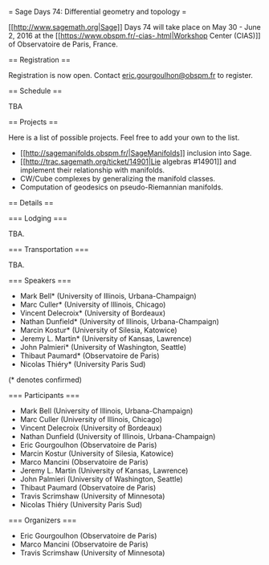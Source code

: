 = Sage Days 74: Differential geometry and topology =

[[http://www.sagemath.org|Sage]] Days 74 will take place on May 30 - June 2, 2016 at the [[https://www.obspm.fr/-cias-.html|Workshop Center (CIAS)]] of Observatoire de Paris, France.

== Registration ==

Registration is now open. Contact eric.gourgoulhon@obspm.fr to register.

== Schedule ==

TBA

== Projects ==

Here is a list of possible projects. Feel free to add your own to the list.

 * [[http://sagemanifolds.obspm.fr/|SageManifolds]] inclusion into Sage.
 * [[http://trac.sagemath.org/ticket/14901|Lie algebras #14901]] and implement their relationship with manifolds.
 * CW/Cube complexes by generalizing the manifold classes.
 * Computation of geodesics on pseudo-Riemannian manifolds. 

== Details ==

=== Lodging ===

TBA.

=== Transportation ===

TBA.

=== Speakers ===

 * Mark Bell* (University of Illinois, Urbana-Champaign)
 * Marc Culler* (University of Illinois, Chicago)
 * Vincent Delecroix* (University of Bordeaux)
 * Nathan Dunfield* (University of Illinois, Urbana-Champaign)
 * Marcin Kostur* (University of Silesia, Katowice)
 * Jeremy L. Martin* (University of Kansas, Lawrence)
 * John Palmieri* (University of Washington, Seattle)
 * Thibaut Paumard* (Observatoire de Paris)
 * Nicolas Thiéry* (University Paris Sud)

(* denotes confirmed)

=== Participants ===

 * Mark Bell (University of Illinois, Urbana-Champaign)
 * Marc Culler (University of Illinois, Chicago)
 * Vincent Delecroix (University of Bordeaux)
 * Nathan Dunfield (University of Illinois, Urbana-Champaign)
 * Eric Gourgoulhon (Observatoire de Paris)
 * Marcin Kostur (University of Silesia, Katowice)
 * Marco Mancini (Observatoire de Paris)
 * Jeremy L. Martin (University of Kansas, Lawrence)
 * John Palmieri (University of Washington, Seattle)
 * Thibaut Paumard (Observatoire de Paris)
 * Travis Scrimshaw (University of Minnesota)
 * Nicolas Thiéry (University Paris Sud)

=== Organizers ===

 * Eric Gourgoulhon (Observatoire de Paris)
 * Marco Mancini (Observatoire de Paris)
 * Travis Scrimshaw (University of Minnesota)
